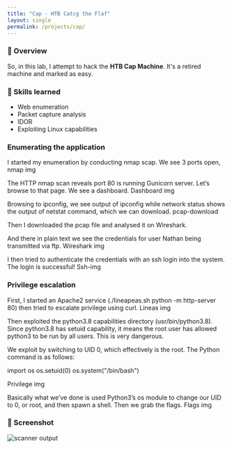 ```yaml
---
title: "Cap - HTB Catcg the Flaf"
layout: single
permalink: /projects/cap/
---
```


### 🧠 Overview
So, in this lab, I attempt to hack the **HTB Cap Machine**. It's a retired machine and marked as easy. 

### 🔧 Skills learned
- Web enumeration
- Packet capture analysis
- IDOR
- Exploiting Linux capabilities

### Enumerating the application
I started my enumeration by conducting nmap scap. We see 3 ports open,
nmap img

The HTTP nmap scan reveals port 80 is running Gunicorn server. Let’s browse to that page. We see a dashboard.
Dashboard img

Browsing to ipconfig, we see output of ipconfig while network status shows the output of netstat command, which we can download.
pcap-download

Then I downloaded the pcap file and analysed it on Wireshark.

And there in plain text we see the credentials for user Nathan being transmitted via ftp.
Wireshark img

I then tried to authenticate the credentials with an ssh login into the system. The login is successful!
Ssh-img

### Privilege escalation
First, I started an Apache2 service (./lineapeas.sh python -m http-server 80) then tried to escalate privilege using curl.
Lineas img

Then exploited the python3.8 capabilities directory (usr/bin/python3.8). Since python3.8 has setuid capability, it means the root user has allowed python3 to be run by all users. This is very dangerous. 

We exploit by switching to UID 0, which effectively is the root. The Python command is as follows:

import os 
os.setuid(0) 
os.system("/bin/bash")

Privilege img

Basically what we’ve done is used Python3’s os module to change our UID to 0, or root, and then spawn a shell.
Then we grab the flags.
Flags img


### 📸 Screenshot

![scanner output](/assets/images/nmap.png)
